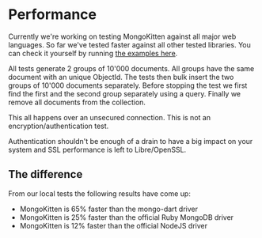# Performance

Currently we're working on testing MongoKitten against all major web languages.
So far we've tested faster against all other tested libraries. You can check it yourself by running [the examples here](https://github.com/OpenKitten/Statistics).

All tests generate 2 groups of 10'000 documents. All groups have the same document with an unique ObjectId.
The tests then bulk insert the two groups of 10'000 documents separately.
Before stopping the test we first find the first and the second group separately using a query.
Finally we remove all documents from the collection.

This all happens over an unsecured connection. This is not an encryption/authentication test.

Authentication shouldn't be enough of a drain to have a big impact on your system and SSL performance is left to Libre/OpenSSL.

## The difference

From our local tests the following results have come up:

- MongoKitten is 65% faster than the mongo-dart driver
- MongoKitten is 25% faster than the official Ruby MongoDB driver
- MongoKitten is 12% faster than the official NodeJS driver
